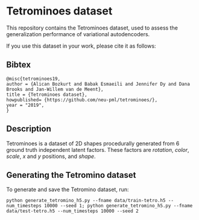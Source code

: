 # Tetrominoes dataset

This repository contains the Tetrominoes dataset, used to assess the generalization performance of variational autodencoders. 

If you use this dataset in your work, please cite it as follows:

## Bibtex

```
@misc{tetrominoes19,
author = {Alican Bozkurt and Babak Esmaeili and Jennifer Dy and Dana Brooks and Jan-Willem van de Meent},
title = {Tetrominoes dataset},
howpublished= {https://github.com/neu-pml/tetrominoes/},
year = "2019",
}
```

## Description

Tetrominoes is a dataset of 2D shapes procedurally generated from 6 ground truth
independent latent factors. These factors are *rotation*, *color*, *scale*, *x* and *y* positions, and *shape*.

## Generating the Tetromino dataset

To generate and save the Tetromino dataset, run:

```
python generate_tetromino_h5.py --fname data/train-tetro.h5 --num_timesteps 10000 --seed 1; python generate_tetromino_h5.py --fname data/test-tetro.h5 --num_timesteps 10000 --seed 2
```
